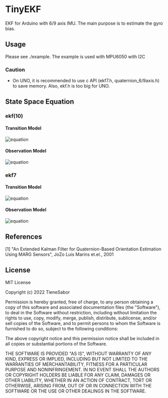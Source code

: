 # TinyEKF
EKF for Arduino with 6/9 axis IMU. The main purpose is to estimate the gyro bias.

## Usage
Please see ./example. The example is used with MPU6050 with I2C
### Caution
- On UNO, it is recommended to use c API (ekf7.h, quaternion_6/9axis.h) to save memory.  Also, ekf.h is too big for UNO.

## State Space Equation
### ekf(10)
#### Transition Model
![equation](https://latex.codecogs.com/svg.image?\begin{bmatrix}&space;\omega_x\\&space;\omega_y\\&space;\omega_z\\&space;b_x\\&space;b_y\\&space;b_z\\&space;q_w\\&space;q_x\\&space;q_y\\&space;q_z\end{bmatrix}_{k&plus;1}&space;=&space;I_{10*10}&space;&plus;&space;\Delta&space;T&space;\begin{bmatrix}&space;0\\&space;0\\&space;0\\&space;0\\&space;0\\&space;0\\&space;0.5(-q_x\omega_x-q_y\omega_y-q_z\omega_z)\\&space;0.5(q_w\omega_x-q_y\omega_z&plus;q_z\omega_y)\\&space;0.5(q_w\omega_y&plus;q_x\omega_z-q_z\omega_x)\\&space;0.5(q_w\omega_z-q_x\omega_y&plus;q_y\omega_x)\end{bmatrix})
#### Observation Model
![equation](https://latex.codecogs.com/svg.image?y=\begin{bmatrix}&space;\omega_x\\&space;\omega_y\\&space;\omega_z\\&space;q_w\\&space;q_x\\&space;q_y\\&space;q_z\end{bmatrix})

### ekf7
#### Transition Model
![equation](https://latex.codecogs.com/svg.image?\begin{bmatrix}&space;b_x\\&space;b_y\\&space;b_z\\&space;q_w\\&space;q_x\\&space;q_y\\&space;q_z\end{bmatrix}_{k&plus;1}&space;=&space;I_{10*10}&space;&plus;&space;\Delta&space;T&space;\begin{bmatrix}&space;0\\&space;0\\&space;0\\&space;0.5(-q_x(\omega_x-b_x)-q_y(\omega_y-b_y)-q_z(\omega_z-b_z))\\&space;0.5(q_w(\omega_x-b_x)-q_y(\omega_z-b_z)&plus;q_z(\omega_y-b_y))\\&space;0.5(q_w(\omega_y-b_y)&plus;q_x(\omega_z-b_z)-q_z(\omega_x-b_x))\\&space;0.5(q_w(\omega_z-b_z)-q_x(\omega_y-b_y)&plus;q_y(\omega_x-b_x))\end{bmatrix})
#### Observation Model
![equation](https://latex.codecogs.com/svg.image?y=\begin{bmatrix}&space;q_w\\&space;q_x\\&space;q_y\\&space;q_z\end{bmatrix})

## References
[1] "An Extended Kalman Filter for Quaternion-Based Orientation Estimation Using MARG Sensors", JoZo Luis Marins et.el., 2001

## License
MIT License

Copyright (c) 2022 TieneSabor

Permission is hereby granted, free of charge, to any person obtaining a copy
of this software and associated documentation files (the "Software"), to deal
in the Software without restriction, including without limitation the rights
to use, copy, modify, merge, publish, distribute, sublicense, and/or sell
copies of the Software, and to permit persons to whom the Software is
furnished to do so, subject to the following conditions:

The above copyright notice and this permission notice shall be included in all
copies or substantial portions of the Software.

THE SOFTWARE IS PROVIDED "AS IS", WITHOUT WARRANTY OF ANY KIND, EXPRESS OR
IMPLIED, INCLUDING BUT NOT LIMITED TO THE WARRANTIES OF MERCHANTABILITY,
FITNESS FOR A PARTICULAR PURPOSE AND NONINFRINGEMENT. IN NO EVENT SHALL THE
AUTHORS OR COPYRIGHT HOLDERS BE LIABLE FOR ANY CLAIM, DAMAGES OR OTHER
LIABILITY, WHETHER IN AN ACTION OF CONTRACT, TORT OR OTHERWISE, ARISING FROM,
OUT OF OR IN CONNECTION WITH THE SOFTWARE OR THE USE OR OTHER DEALINGS IN THE
SOFTWARE.
